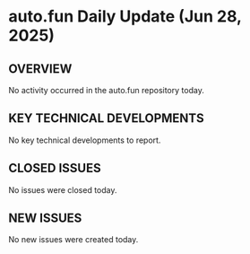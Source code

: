 # auto.fun Daily Update (Jun 28, 2025)
## OVERVIEW
No activity occurred in the auto.fun repository today.

## KEY TECHNICAL DEVELOPMENTS
No key technical developments to report.

## CLOSED ISSUES
No issues were closed today.

## NEW ISSUES
No new issues were created today.